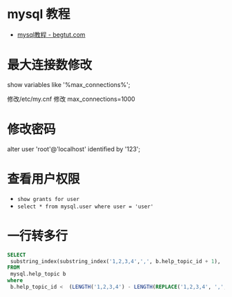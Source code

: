 # mysql 教程

- [mysql教程 - begtut.com](https://www.begtut.com/mysql/mysql-tutorial.html)

# 最大连接数修改

show variables like '%max_connections%';

修改/etc/my.cnf 修改 max_connections=1000

# 修改密码

 alter user 'root'@'localhost' identified by '123';

# 查看用户权限

* `show grants for user`
* `select * from mysql.user where user = 'user'`

# 一行转多行

```sql
SELECT
 substring_index(substring_index('1,2,3,4',',', b.help_topic_id + 1), ',', -1) result
FROM
 mysql.help_topic b
where
 b.help_topic_id <  (LENGTH('1,2,3,4') - LENGTH(REPLACE('1,2,3,4', ',', '')) + 1);
```